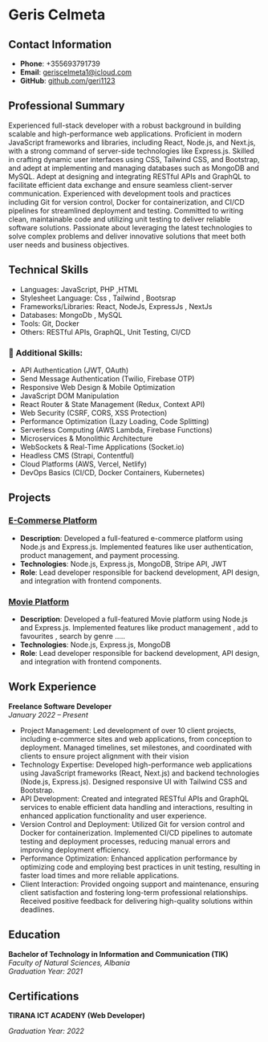 # Geris Celmeta

## Contact Information
- **Phone**: +355693791739
- **Email**: geriscelmeta1@icloud.com
- **GitHub**: [github.com/geri1123](https://github.com/geri1123)

## Professional Summary
Experienced full-stack developer with a robust background in building scalable and high-performance web applications. Proficient in modern JavaScript frameworks and libraries, including React, Node.js, and Next.js, with a strong command of server-side technologies like Express.js. Skilled in crafting dynamic user interfaces using CSS, Tailwind CSS, and Bootstrap, and adept at implementing and managing databases such as MongoDB and MySQL.
Adept at designing and integrating RESTful APIs and GraphQL to facilitate efficient data exchange and ensure seamless client-server communication. Experienced with development tools and practices including Git for version control, Docker for containerization, and CI/CD pipelines for streamlined deployment and testing. Committed to writing clean, maintainable code and utilizing unit testing to deliver reliable software solutions.
Passionate about leveraging the latest technologies to solve complex problems and deliver innovative solutions that meet both user needs and business objectives.

## Technical Skills
- Languages: JavaScript, PHP ,HTML
- Stylesheet Language: Css , Tailwind , Bootsrap
- Frameworks/Libraries: React, NodeJs, ExpressJs , NextJs
- Databases: MongoDb , MySQL
- Tools: Git, Docker
- Others: RESTful APIs, GraphQL, Unit Testing, CI/CD

### 🔹 Additional Skills:
- API Authentication (JWT, OAuth)
- Send Message Authentication (Twilio, Firebase OTP)
- Responsive Web Design & Mobile Optimization
- JavaScript DOM Manipulation
- React Router & State Management (Redux, Context API)
- Web Security (CSRF, CORS, XSS Protection)
- Performance Optimization (Lazy Loading, Code Splitting)
- Serverless Computing (AWS Lambda, Firebase Functions)
- Microservices & Monolithic Architecture
- WebSockets & Real-Time Applications (Socket.io)
- Headless CMS (Strapi, Contentful)
- Cloud Platforms (AWS, Vercel, Netlify)
- DevOps Basics (CI/CD, Docker Containers, Kubernetes)

## Projects
### [E-Commerse Platform](https://github.com/geri1123/Shoper)
- **Description**: Developed a full-featured e-commerce platform using Node.js and Express.js. Implemented features like user authentication, product management, and payment processing.
- **Technologies**: Node.js, Express.js, MongoDB, Stripe API, JWT
- **Role**: Lead developer responsible for backend development, API design, and integration with frontend components.
### [Movie Platform](https://github.com/geri1123/movies)
- **Description**: Developed a full-featured Movie platform using Node.js and Express.js. Implemented features like  product management , add to favourites , search by genre .....
- **Technologies**: Node.js, Express.js, MongoDB
- **Role**: Lead developer responsible for backend development, API design, and integration with frontend components.

## Work Experience
**Freelance Software Developer**   
*January 2022 – Present*  
- Project Management: Led development of over 10 client projects, including e-commerce sites and web applications, from conception to deployment. Managed timelines, set milestones, and coordinated with clients to ensure project alignment with their vision
- Technology Expertise: Developed high-performance web applications using JavaScript frameworks (React, Next.js) and backend technologies (Node.js, Express.js). Designed responsive UI with Tailwind CSS and Bootstrap.
- API Development: Created and integrated RESTful APIs and GraphQL services to enable efficient data handling and interactions, resulting in enhanced application functionality and user experience.
- Version Control and Deployment: Utilized Git for version control and Docker for containerization. Implemented CI/CD pipelines to automate testing and deployment processes, reducing manual errors and improving deployment efficiency.
- Performance Optimization: Enhanced application performance by optimizing code and employing best practices in unit testing, resulting in faster load times and more reliable applications.
- Client Interaction: Provided ongoing support and maintenance, ensuring client satisfaction and fostering long-term professional relationships. Received positive feedback for delivering high-quality solutions within deadlines.

## Education 
**Bachelor of Technology in Information and Communication (TIK)**  
*Faculty of Natural Sciences, Albania*  
*Graduation Year: 2021*

## Certifications
**TIRANA ICT ACADENY (Web Developer)**

*Graduation Year: 2022*
